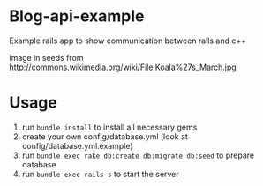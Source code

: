 Blog-api-example
================

Example rails app to show communication between rails and c++

image in seeds from http://commons.wikimedia.org/wiki/File:Koala%27s_March.jpg

Usage
================
1. run `bundle install` to install all necessary gems
2. create your own config/database.yml (look at config/database.yml.example)
3. run `bundle exec rake db:create db:migrate db:seed` to prepare database
4. run `bundle exec rails s` to start the server
